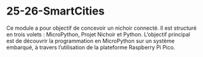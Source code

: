 # 25-26-SmartCities
Ce module a pour objectif de concevoir un nichoir connecté. Il est structuré en trois volets : MicroPython, Projet Nichoir et Python. L’objectif principal est de découvrir la programmation en MicroPython sur un système embarqué, à travers l’utilisation de la plateforme Raspberry Pi Pico.
